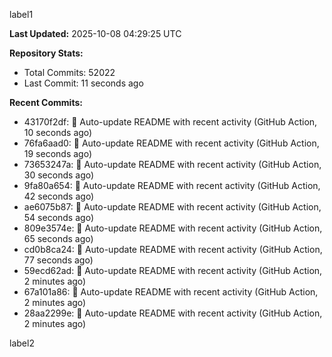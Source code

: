 
label1 
<!-- ACTIVITY_START -->
**Last Updated:** 2025-10-08 04:29:25 UTC

**Repository Stats:**
- Total Commits: 52022
- Last Commit: 11 seconds ago

**Recent Commits:**
- 43170f2df: 🤖 Auto-update README with recent activity (GitHub Action, 10 seconds ago)
- 76fa6aad0: 🤖 Auto-update README with recent activity (GitHub Action, 19 seconds ago)
- 73653247a: 🤖 Auto-update README with recent activity (GitHub Action, 30 seconds ago)
- 9fa80a654: 🤖 Auto-update README with recent activity (GitHub Action, 42 seconds ago)
- ae6075b87: 🤖 Auto-update README with recent activity (GitHub Action, 54 seconds ago)
- 809e3574e: 🤖 Auto-update README with recent activity (GitHub Action, 65 seconds ago)
- cd0b8ca24: 🤖 Auto-update README with recent activity (GitHub Action, 77 seconds ago)
- 59ecd62ad: 🤖 Auto-update README with recent activity (GitHub Action, 2 minutes ago)
- 67a101a86: 🤖 Auto-update README with recent activity (GitHub Action, 2 minutes ago)
- 28aa2299e: 🤖 Auto-update README with recent activity (GitHub Action, 2 minutes ago)
<!-- ACTIVITY_END -->

label2
